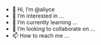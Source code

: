 - 👋 Hi, I’m @aliyce
- 👀 I’m interested in ...
- 🌱 I’m currently learning ...
- 💞️ I’m looking to collaborate on ...
- 📫 How to reach me ...

<!---
aliyce/aliyce is a ✨ special ✨ repository because its `README.md` (this file) appears on your GitHub profile.
You can click the Preview link to take a look at your changes.
--->
